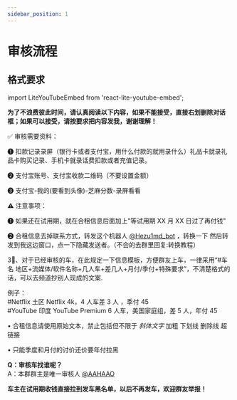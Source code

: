 ```yaml
---
sidebar_position: 1
---
```


# 审核流程

## 格式要求

import LiteYouTubeEmbed from 'react-lite-youtube-embed';

<div className="video-container">
  <LiteYouTubeEmbed
    // cSpell:ignore Yhyx Sksg
    id="Y8Lc2FdCLG4"
    params="autoplay=1&autohide=1&showinfo=0&rel=0"
    title="合租群格式转换流程"
    poster="maxresdefault"
    webp
  />
</div>

**为了不浪费彼此时间，请认真阅读以下内容，如果不能接受，直接右划删除对话框；如果可以接受，请按要求把内容发我，谢谢理解！**

✅ 审核需要资料：

❶ 扣款记录录屏（银行卡或者支付宝，用什么付款的就用录什么）礼品卡就录礼品卡购买记录、手机卡就录话费扣款或者充值记录。

❷ 支付宝账号、支付宝收款二维码（不要设置金额）

❸ 支付宝-我的(要看到头像)-芝麻分数-录屏看看

⚠️ 注意事项：

❶ 如果还在试用期，就在合租信息后面加上"等试用期 XX 月 XX 日过了再付钱"

❷ 合租信息去掉联系方式，转发这个机器人 [@Hezu1md_bot](https://t.me/hezu1md_bot) ，转换一下 然后转发到我这边窗口，点一下隐藏发送者。（不会的去群里回复:转换教程）

3⃣️、对于已经审核的车，在此规定一下信息模板，方便群友上车，一律采用“#车名 地区+流媒体/软件名称+几人车+差几人+月付/季付+特殊要求”，不清楚格式的话，可以去频道抄别人现成的文案.

例子：  
#Netflix 土区 Netflix 4k，4 人车差 3 人 ，季付 45  
#YouTube 印度 YouTube Premium 6 人车，美国家庭组，差 5 人，年付 45

• 合租信息请使用原始文本，禁止包括但不限于 _斜体文字_ 加粗 下划线 删除线 超链接

• 只能季度和月付的讨价还价要年付拉黑

**Q：审核车找谁呢？**  
A：本群群主是唯一审核人 [@AAHAAO](https://t.me/aahaao)

**车主在试用期收钱直接拉到发车黑名单，以后不再发车，欢迎群友举报！**
